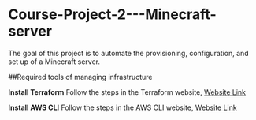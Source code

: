 # Course-Project-2---Minecraft-server
The goal of this project is to automate the provisioning, configuration, and set up of a Minecraft server.

##Required tools of managing infrastructure

**Install Terraform**
Follow the steps in the Terraform website, [Website Link](https://developer.hashicorp.com/terraform/install)

**Install AWS CLI**
Follow the steps in the AWS CLI website, [Website Link](https://docs.aws.amazon.com/cli/latest/userguide/getting-started-install.html)





